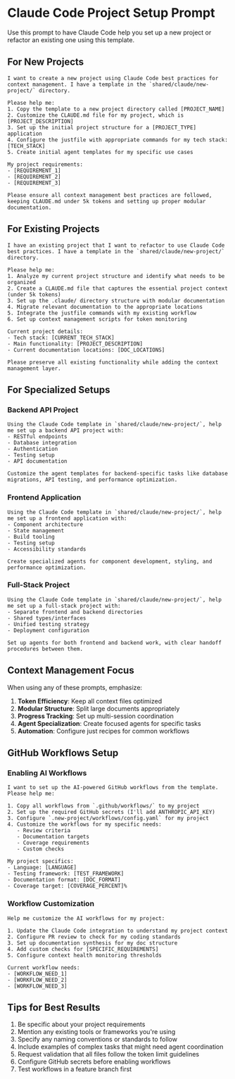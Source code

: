 # Claude Code Project Setup Prompt

Use this prompt to have Claude Code help you set up a new project or refactor an existing one using this template.

## For New Projects

```
I want to create a new project using Claude Code best practices for context management. I have a template in the `shared/claude/new-project/` directory.

Please help me:
1. Copy the template to a new project directory called [PROJECT_NAME]
2. Customize the CLAUDE.md file for my project, which is [PROJECT_DESCRIPTION]
3. Set up the initial project structure for a [PROJECT_TYPE] application
4. Configure the justfile with appropriate commands for my tech stack: [TECH_STACK]
5. Create initial agent templates for my specific use cases

My project requirements:
- [REQUIREMENT_1]
- [REQUIREMENT_2]
- [REQUIREMENT_3]

Please ensure all context management best practices are followed, keeping CLAUDE.md under 5k tokens and setting up proper modular documentation.
```

## For Existing Projects

```
I have an existing project that I want to refactor to use Claude Code best practices. I have a template in the `shared/claude/new-project/` directory.

Please help me:
1. Analyze my current project structure and identify what needs to be organized
2. Create a CLAUDE.md file that captures the essential project context (under 5k tokens)
3. Set up the .claude/ directory structure with modular documentation
4. Migrate relevant documentation to the appropriate locations
5. Integrate the justfile commands with my existing workflow
6. Set up context management scripts for token monitoring

Current project details:
- Tech stack: [CURRENT_TECH_STACK]
- Main functionality: [PROJECT_DESCRIPTION]
- Current documentation locations: [DOC_LOCATIONS]

Please preserve all existing functionality while adding the context management layer.
```

## For Specialized Setups

### Backend API Project

```
Using the Claude Code template in `shared/claude/new-project/`, help me set up a backend API project with:
- RESTful endpoints
- Database integration
- Authentication
- Testing setup
- API documentation

Customize the agent templates for backend-specific tasks like database migrations, API testing, and performance optimization.
```

### Frontend Application

```
Using the Claude Code template in `shared/claude/new-project/`, help me set up a frontend application with:
- Component architecture
- State management
- Build tooling
- Testing setup
- Accessibility standards

Create specialized agents for component development, styling, and performance optimization.
```

### Full-Stack Project

```
Using the Claude Code template in `shared/claude/new-project/`, help me set up a full-stack project with:
- Separate frontend and backend directories
- Shared types/interfaces
- Unified testing strategy
- Deployment configuration

Set up agents for both frontend and backend work, with clear handoff procedures between them.
```

## Context Management Focus

When using any of these prompts, emphasize:

1. **Token Efficiency**: Keep all context files optimized
2. **Modular Structure**: Split large documents appropriately
3. **Progress Tracking**: Set up multi-session coordination
4. **Agent Specialization**: Create focused agents for specific tasks
5. **Automation**: Configure just recipes for common workflows

## GitHub Workflows Setup

### Enabling AI Workflows

```
I want to set up the AI-powered GitHub workflows from the template. Please help me:

1. Copy all workflows from `.github/workflows/` to my project
2. Set up the required GitHub secrets (I'll add ANTHROPIC_API_KEY)
3. Configure `.new-project/workflows/config.yaml` for my project
4. Customize the workflows for my specific needs:
   - Review criteria
   - Documentation targets
   - Coverage requirements
   - Custom checks

My project specifics:
- Language: [LANGUAGE]
- Testing framework: [TEST_FRAMEWORK]
- Documentation format: [DOC_FORMAT]
- Coverage target: [COVERAGE_PERCENT]%
```

### Workflow Customization

```
Help me customize the AI workflows for my project:

1. Update the Claude Code integration to understand my project context
2. Configure PR review to check for my coding standards
3. Set up documentation synthesis for my doc structure
4. Add custom checks for [SPECIFIC_REQUIREMENTS]
5. Configure context health monitoring thresholds

Current workflow needs:
- [WORKFLOW_NEED_1]
- [WORKFLOW_NEED_2]
- [WORKFLOW_NEED_3]
```

## Tips for Best Results

1. Be specific about your project requirements
2. Mention any existing tools or frameworks you're using
3. Specify any naming conventions or standards to follow
4. Include examples of complex tasks that might need agent coordination
5. Request validation that all files follow the token limit guidelines
6. Configure GitHub secrets before enabling workflows
7. Test workflows in a feature branch first
